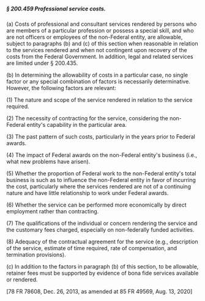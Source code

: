 ##### § 200.459 Professional service costs. #####

(a) Costs of professional and consultant services rendered by persons who are members of a particular profession or possess a special skill, and who are not officers or employees of the non-Federal entity, are allowable, subject to paragraphs (b) and (c) of this section when reasonable in relation to the services rendered and when not contingent upon recovery of the costs from the Federal Government. In addition, legal and related services are limited under § 200.435.

(b) In determining the allowability of costs in a particular case, no single factor or any special combination of factors is necessarily determinative. However, the following factors are relevant:

(1) The nature and scope of the service rendered in relation to the service required.

(2) The necessity of contracting for the service, considering the non-Federal entity's capability in the particular area.

(3) The past pattern of such costs, particularly in the years prior to Federal awards.

(4) The impact of Federal awards on the non-Federal entity's business (i.e., what new problems have arisen).

(5) Whether the proportion of Federal work to the non-Federal entity's total business is such as to influence the non-Federal entity in favor of incurring the cost, particularly where the services rendered are not of a continuing nature and have little relationship to work under Federal awards.

(6) Whether the service can be performed more economically by direct employment rather than contracting.

(7) The qualifications of the individual or concern rendering the service and the customary fees charged, especially on non-federally funded activities.

(8) Adequacy of the contractual agreement for the service (e.g., description of the service, estimate of time required, rate of compensation, and termination provisions).

(c) In addition to the factors in paragraph (b) of this section, to be allowable, retainer fees must be supported by evidence of bona fide services available or rendered.

[78 FR 78608, Dec. 26, 2013, as amended at 85 FR 49569, Aug. 13, 2020]